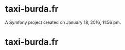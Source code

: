 taxi-burda.fr
=============

A Symfony project created on January 18, 2016, 11:56 pm.
# taxi-burda.fr
